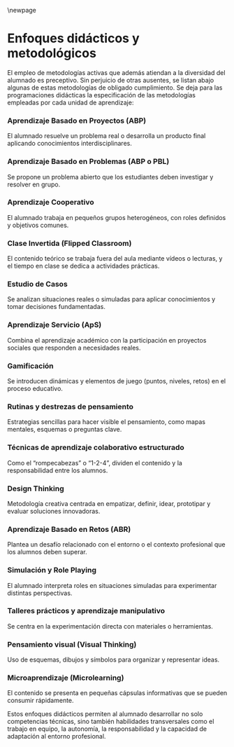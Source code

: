 \newpage

# Enfoques didácticos y metodológicos

El empleo de metodologías activas que además atiendan a la diversidad del alumnado es preceptivo. 
Sin perjuicio de otras ausentes, se listan abajo algunas de estas metodologías de obligado cumplimiento.
Se deja para las programaciones didácticas la especificación de las metodologías empleadas por cada unidad de aprendizaje:

### Aprendizaje Basado en Proyectos (ABP) 
El alumnado resuelve un problema real o desarrolla un producto final aplicando conocimientos interdisciplinares.

### Aprendizaje Basado en Problemas (ABP o PBL)
Se propone un problema abierto que los estudiantes deben investigar y resolver en grupo.

### Aprendizaje Cooperativo
El alumnado trabaja en pequeños grupos heterogéneos, con roles definidos y objetivos comunes.

### Clase Invertida (Flipped Classroom)
El contenido teórico se trabaja fuera del aula mediante vídeos o lecturas, y el tiempo en clase se dedica a actividades prácticas.

### Estudio de Casos
Se analizan situaciones reales o simuladas para aplicar conocimientos y tomar decisiones fundamentadas.

### Aprendizaje Servicio (ApS)
Combina el aprendizaje académico con la participación en proyectos sociales que responden a necesidades reales.

### Gamificación
Se introducen dinámicas y elementos de juego (puntos, niveles, retos) en el proceso educativo.

### Rutinas y destrezas de pensamiento
Estrategias sencillas para hacer visible el pensamiento, como mapas mentales, esquemas o preguntas clave.

### Técnicas de aprendizaje colaborativo estructurado
Como el “rompecabezas” o “1-2-4”, dividen el contenido y la responsabilidad entre los alumnos.

### Design Thinking
Metodología creativa centrada en empatizar, definir, idear, prototipar y evaluar soluciones innovadoras.

### Aprendizaje Basado en Retos (ABR)
Plantea un desafío relacionado con el entorno o el contexto profesional que los alumnos deben superar.

### Simulación y Role Playing
El alumnado interpreta roles en situaciones simuladas para experimentar distintas perspectivas.

### Talleres prácticos y aprendizaje manipulativo
Se centra en la experimentación directa con materiales o herramientas.

### Pensamiento visual (Visual Thinking)
Uso de esquemas, dibujos y símbolos para organizar y representar ideas.

### Microaprendizaje (Microlearning) 
El contenido se presenta en pequeñas cápsulas informativas que se pueden consumir rápidamente.

Estos enfoques didácticos permiten al alumnado desarrollar no solo competencias técnicas, sino también habilidades transversales como el trabajo en equipo, la autonomía, la responsabilidad y la capacidad de adaptación al entorno profesional.
